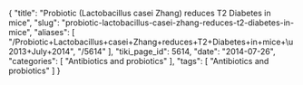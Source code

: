 {
    "title": "Probiotic (Lactobacillus casei Zhang) reduces T2 Diabetes in mice",
    "slug": "probiotic-lactobacillus-casei-zhang-reduces-t2-diabetes-in-mice",
    "aliases": [
        "/Probiotic+Lactobacillus+casei+Zhang+reduces+T2+Diabetes+in+mice+\u2013+July+2014",
        "/5614"
    ],
    "tiki_page_id": 5614,
    "date": "2014-07-26",
    "categories": [
        "Antibiotics and probiotics"
    ],
    "tags": [
        "Antibiotics and probiotics"
    ]
}